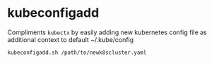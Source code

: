 # kubeconfigadd
Compliments `kubectx` by easily adding new kubernetes config file as additional context to default ~/.kube/config 


```console
kubeconfigadd.sh /path/to/newk8scluster.yaml
```
